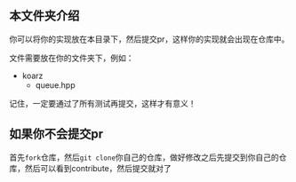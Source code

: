 ## 本文件夹介绍
你可以将你的实现放在本目录下，然后提交pr，这样你的实现就会出现在仓库中。

文件需要放在你的文件夹下，例如：
- koarz
    - queue.hpp

记住，一定要通过了所有测试再提交，这样才有意义！

## 如果你不会提交pr

首先`fork`仓库，然后`git clone`你自己的仓库，做好修改之后先提交到你自己的仓库，然后可以看到contribute，然后提交就对了